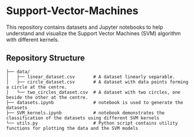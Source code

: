 # Support-Vector-Machines

This repository contains datasets and Jupyter notebooks to help understand and visualize the Support Vector Machines (SVM) algorithm with different kernels.

## Repository Structure

````
├── data/
│   ├── linear_dataset.csv       # A dataset linearly separable.
│   ├── circle_dataset.csv       # A dataset with data points forming a circle at the centre.
│   └── two_circles_dataset.csv  # A dataset with two circles, one beside the other at the centre.
├── datasets.ipynb               # notebook is used to generate the datasets
├── SVM_kernels.ipynb            # notebook demonstrates the classification of the datasets using different SVM kernels
└── utils.py                     # Python script contains utility functions for plotting the data and the SVM models

````